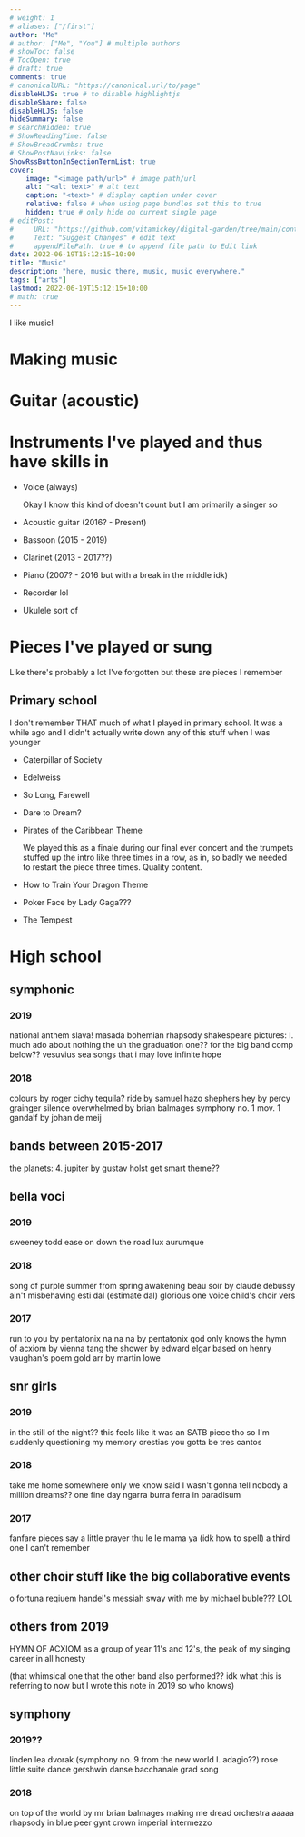 ```yaml
---
# weight: 1
# aliases: ["/first"]
author: "Me"
# author: ["Me", "You"] # multiple authors
# showToc: false
# TocOpen: true
# draft: true
comments: true
# canonicalURL: "https://canonical.url/to/page"
disableHLJS: true # to disable highlightjs
disableShare: false
disableHLJS: false
hideSummary: false
# searchHidden: true
# ShowReadingTime: false
# ShowBreadCrumbs: true
# ShowPostNavLinks: false
ShowRssButtonInSectionTermList: true
cover:
    image: "<image path/url>" # image path/url
    alt: "<alt text>" # alt text
    caption: "<text>" # display caption under cover
    relative: false # when using page bundles set this to true
    hidden: true # only hide on current single page
# editPost:
#     URL: "https://github.com/vitamickey/digital-garden/tree/main/content"
#     Text: "Suggest Changes" # edit text
#     appendFilePath: true # to append file path to Edit link
date: 2022-06-19T15:12:15+10:00
title: "Music"
description: "here, music there, music, music everywhere."
tags: ["arts"]
lastmod: 2022-06-19T15:12:15+10:00
# math: true
---
```


I like music! 

# Making music

# Guitar (acoustic)



# Instruments I've played and thus have skills in

- Voice (always)

    Okay I know this kind of doesn't count but I am primarily a singer so

- Acoustic guitar (2016? - Present)
- Bassoon (2015 - 2019)
- Clarinet (2013 - 2017??)
- Piano (2007? - 2016 but with a break in the middle idk)
- Recorder lol
- Ukulele sort of

# Pieces I've played or sung

Like there's probably a lot I've forgotten but these are pieces I remember

## Primary school

I don't remember THAT much of what I played in primary school. It was a while ago and I didn't actually write down any of this stuff when I was younger

- Caterpillar of Society
- Edelweiss
- So Long, Farewell
- Dare to Dream?
- Pirates of the Caribbean Theme

    We played this as a finale during our final ever concert and the trumpets stuffed up the intro like three times in a row, as in, so badly we needed to restart the piece three times. Quality content.

- How to Train Your Dragon Theme
- Poker Face by Lady Gaga???
- The Tempest

# High school

## symphonic 
### 2019
national anthem
slava!
masada
bohemian rhapsody
shakespeare pictures: I. much ado about nothing
the uh the graduation one??
for the big band comp below??
vesuvius
sea songs
that i may love
infinite hope

### 2018
colours by roger cichy
tequila?
ride by samuel hazo
shephers hey by percy grainger
silence overwhelmed by brian balmages
symphony no. 1 mov. 1 gandalf by johan de meij

## bands between 2015-2017
the planets: 4. jupiter by gustav holst
get smart theme??

## bella voci 
### 2019
sweeney todd
ease on down the road
lux aurumque

### 2018
song of purple summer from spring awakening
beau soir by claude debussy
ain't misbehaving
esti dal (estimate dal)
glorious one voice child's choir vers

### 2017
run to you by pentatonix
na na na by pentatonix
god only knows 
the hymn of acxiom by vienna tang
the shower by edward elgar based on henry vaughan's poem
gold arr by martin lowe

## snr girls 
### 2019
in the still of the night?? this feels like it was an SATB piece tho so I'm suddenly questioning my memory
orestias
you gotta be
tres cantos

### 2018
take me home
somewhere only we know
said I wasn't gonna tell nobody
a million dreams??
one fine day
ngarra burra ferra
in paradisum


### 2017
fanfare pieces
say a little prayer
thu le le mama ya (idk how to spell)
a third one I can't remember

## other choir stuff like the big collaborative events
o fortuna
reqiuem
handel's messiah
sway with me by michael buble??? LOL


## others from 2019
HYMN OF ACXIOM as a group of year 11's and 12's, the peak of my singing career in all honesty

(that whimsical one that the other band also performed?? idk what this is referring to now but I wrote this note in 2019 so who knows)

## symphony 
### 2019??
linden lea
dvorak (symphony no. 9 from the new world I. adagio??)
rose
little suite dance
gershwin
danse bacchanale
grad song
### 2018
on top of the world by mr brian balmages making me dread orchestra aaaaa
rhapsody in blue
peer gynt
crown imperial
intermezzo 